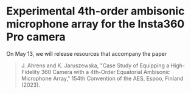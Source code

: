 # Experimental 4th-order ambisonic microphone array for the Insta360 Pro camera

On May 13, we will release resources that accompany the paper 

> J. Ahrens and K. Jaruszewska, "Case Study of Equipping a High-Fidelity 360 Camera with a 4th-Order Equatorial Ambisonic Microphone Array," 154th Convention of the AES, Espoo, Finland (2023).
